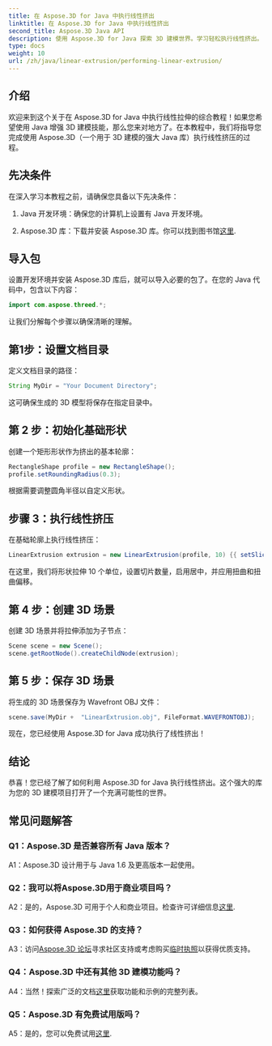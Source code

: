```yaml
---
title: 在 Aspose.3D for Java 中执行线性挤出
linktitle: 在 Aspose.3D for Java 中执行线性挤出
second_title: Aspose.3D Java API
description: 使用 Aspose.3D for Java 探索 3D 建模世界。学习轻松执行线性挤出。
type: docs
weight: 10
url: /zh/java/linear-extrusion/performing-linear-extrusion/
---
```

## 介绍

欢迎来到这个关于在 Aspose.3D for Java 中执行线性拉伸的综合教程！如果您希望使用 Java 增强 3D 建模技能，那么您来对地方了。在本教程中，我们将指导您完成使用 Aspose.3D（一个用于 3D 建模的强大 Java 库）执行线性挤压的过程。

## 先决条件

在深入学习本教程之前，请确保您具备以下先决条件：

1. Java 开发环境：确保您的计算机上设置有 Java 开发环境。

2.  Aspose.3D 库：下载并安装 Aspose.3D 库。你可以找到图书馆[这里](https://releases.aspose.com/3d/java/).

## 导入包

设置开发环境并安装 Aspose.3D 库后，就可以导入必要的包了。在您的 Java 代码中，包含以下内容：

```java
import com.aspose.threed.*;
```

让我们分解每个步骤以确保清晰的理解。

## 第1步：设置文档目录

定义文档目录的路径：

```java
String MyDir = "Your Document Directory";
```

这可确保生成的 3D 模型将保存在指定目录中。

## 第 2 步：初始化基础形状

创建一个矩形形状作为挤出的基本轮廓：

```java
RectangleShape profile = new RectangleShape();
profile.setRoundingRadius(0.3);
```

根据需要调整圆角半径以自定义形状。

## 步骤 3：执行线性挤压

在基础轮廓上执行线性挤压：

```java
LinearExtrusion extrusion = new LinearExtrusion(profile, 10) {{ setSlices(100); setCenter(true); setTwist(360); setTwistOffset(new Vector3(10, 0, 0));}};
```

在这里，我们将形状拉伸 10 个单位，设置切片数量，启用居中，并应用扭曲和扭曲偏移。

## 第 4 步：创建 3D 场景

创建 3D 场景并将拉伸添加为子节点：

```java
Scene scene = new Scene();
scene.getRootNode().createChildNode(extrusion);
```

## 第 5 步：保存 3D 场景

将生成的 3D 场景保存为 Wavefront OBJ 文件：

```java
scene.save(MyDir +  "LinearExtrusion.obj", FileFormat.WAVEFRONTOBJ);
```

现在，您已经使用 Aspose.3D for Java 成功执行了线性挤出！

## 结论

恭喜！您已经了解了如何利用 Aspose.3D for Java 执行线性挤出。这个强大的库为您的 3D 建模项目打开了一个充满可能性的世界。

## 常见问题解答

### Q1：Aspose.3D 是否兼容所有 Java 版本？

A1：Aspose.3D 设计用于与 Java 1.6 及更高版本一起使用。

### Q2：我可以将Aspose.3D用于商业项目吗？

A2：是的，Aspose.3D 可用于个人和商业项目。检查许可详细信息[这里](https://purchase.aspose.com/buy).

### Q3：如何获得 Aspose.3D 的支持？

 A3：访问[Aspose.3D 论坛](https://forum.aspose.com/c/3d/18)寻求社区支持或考虑购买[临时执照](https://purchase.aspose.com/temporary-license/)以获得优质支持。

### Q4：Aspose.3D 中还有其他 3D 建模功能吗？

 A4：当然！探索广泛的文档[这里](https://reference.aspose.com/3d/java/)获取功能和示例的完整列表。

### Q5：Aspose.3D 有免费试用版吗？

 A5：是的，您可以免费试用[这里](https://releases.aspose.com/).